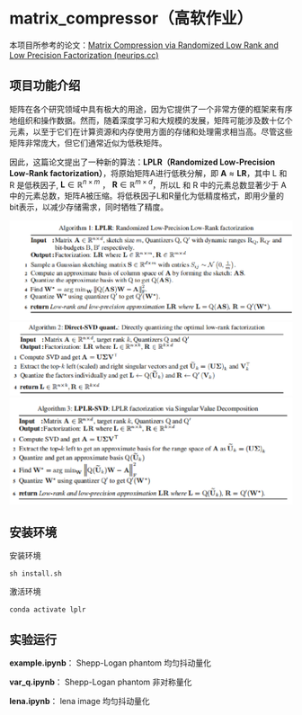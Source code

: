 # matrix_compressor（高软作业）
   本项目所参考的论文：[Matrix Compression via Randomized Low Rank and Low Precision Factorization (neurips.cc)](https://proceedings.neurips.cc/paper_files/paper/2023/hash/3bf4b55960aaa23553cd2a6bdc6e1b57-Abstract-Conference.html)
## 项目功能介绍
  矩阵在各个研究领域中具有极大的用途，因为它提供了一个非常方便的框架来有序地组织和操作数据。然而，随着深度学习和大规模的发展，矩阵可能涉及数十亿个元素，以至于它们在计算资源和内存使用方面的存储和处理需求相当高。尽管这些矩阵非常庞大，但它们通常近似为低秩矩阵。
  
  因此，这篇论文提出了一种新的算法：**LPLR（Randomized Low-Precision Low-Rank factorization）**，将原始矩阵A进行低秩分解，即 $\mathbf{A} \approx \mathbf{L}\mathbf{R}$，其中 L 和 R 是低秩因子, $\mathbf{L} \in \mathbb{R}^{n \times m}$ ， $\mathbf{R} \in \mathbb{R}^{m \times d}$，所以L 和 R 中的元素总数显著少于 A 中的元素总数，矩阵A被压缩。将低秩因子L和R量化为低精度格式，即用少量的bit表示，以减少存储需求，同时牺牲了精度。
  
   ![image](matrix_compressor/LPLR.jpg)
  ![image](matrix_compressor/DSVD.jpg)
  ![image](matrix_compressor/LSVD.jpg)
 

## 安装环境
安装环境
```
sh install.sh
```
激活环境
```
conda activate lplr
```
## 实验运行
**example.ipynb**： Shepp-Logan phantom 均匀抖动量化

**var_q.ipynb**： Shepp-Logan phantom 非对称量化

**lena.ipynb**： lena image 均匀抖动量化
